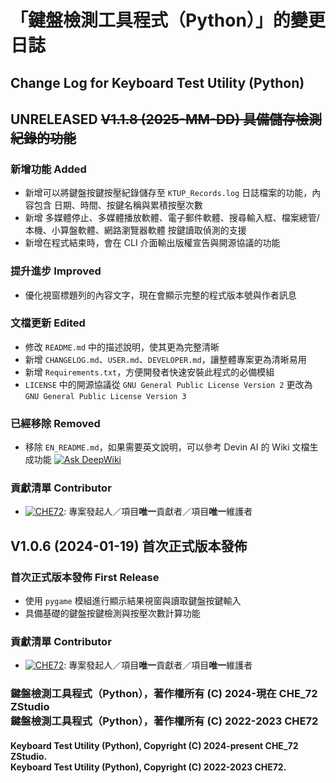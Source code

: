 # 「鍵盤檢測工具程式（Python）」的變更日誌
## Change Log for Keyboard Test Utility (Python)

## UNRELEASED ~~V1.1.8 (2025-MM-DD) 具備儲存檢測紀錄的功能~~
### 新增功能 Added
- 新增可以將鍵盤按鍵按壓紀錄儲存至 `KTUP_Records.log` 日誌檔案的功能，內容包含 日期、時間、按鍵名稱與累積按壓次數  
- 新增 多媒體停止、多媒體播放軟體、電子郵件軟體、搜尋輸入框、檔案總管/本機、小算盤軟體、網路瀏覽器軟體 按鍵讀取偵測的支援  
- 新增在程式結束時，會在 CLI 介面輸出版權宣告與開源協議的功能  
### 提升進步 Improved  
- 優化視窗標題列的內容文字，現在會顯示完整的程式版本號與作者訊息  
### 文檔更新 Edited
- 修改 `README.md` 中的描述說明，使其更為完整清晰  
- 新增 `CHANGELOG.md`、`USER.md`、`DEVELOPER.md`，讓整體專案更為清晰易用  
- 新增 `Requirements.txt`，方便開發者快速安裝此程式的必備模組  
- `LICENSE` 中的開源協議從 `GNU General Public License Version 2` 更改為 `GNU General Public License Version 3`  
### 已經移除 Removed
- 移除 `EN_README.md`，如果需要英文說明，可以參考 Devin AI 的 Wiki 文檔生成功能 [![Ask DeepWiki](https://deepwiki.com/badge.svg)](https://deepwiki.com/CHE-72-ZStudio/Keyboard-Test-Utility-Python)  
### 貢獻清單 Contributor
- [![CHE72](https://img.shields.io/badge/CHE72-181717.svg?logo=github&logoColor=white)](https://github.com/CHE72): 專案發起人／項目**唯一**貢獻者／項目**唯一**維護者  

## V1.0.6 (2024-01-19) 首次正式版本發佈
### 首次正式版本發佈 First Release
- 使用 `pygame` 模組進行顯示結果視窗與讀取鍵盤按鍵輸入
- 具備基礎的鍵盤按鍵檢測與按壓次數計算功能
### 貢獻清單 Contributor
- [![CHE72](https://img.shields.io/badge/CHE72-181717.svg?logo=github&logoColor=white)](https://github.com/CHE72): 專案發起人／項目**唯一**貢獻者／項目**唯一**維護者

### 鍵盤檢測工具程式（Python），著作權所有 (C) 2024-現在 CHE_72 ZStudio<br>鍵盤檢測工具程式（Python），著作權所有 (C) 2022-2023 CHE72
#### Keyboard Test Utility (Python), Copyright (C) 2024-present CHE_72 ZStudio.<br>Keyboard Test Utility (Python), Copyright (C) 2022-2023 CHE72.